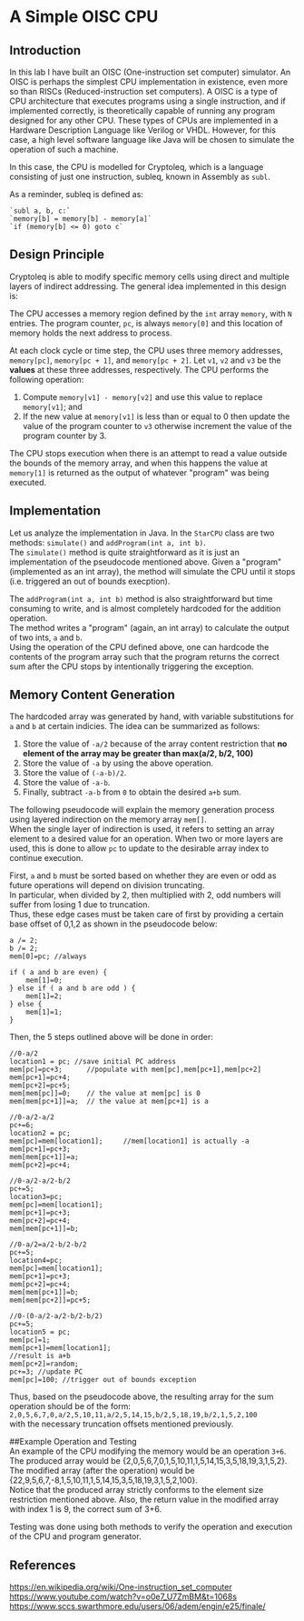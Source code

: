 # A Simple OISC CPU

## Introduction
In this lab I have built an OISC (One-instruction set computer) simulator. An OISC is perhaps the simplest CPU implementation in existence, even more so than RISCs (Reduced-instruction set computers).
A OISC is a type of CPU architecture that executes programs using a single instruction, and if implemented correctly, is theoretically capable of running any program designed for any other CPU. These types of CPUs
are implemented in a Hardware Description Language like Verilog or VHDL. However, for this case,
a high level software language like Java will be chosen to simulate the operation of such a machine.

In this case, the CPU is modelled for
Cryptoleq, which is a language consisting of just one instruction, subleq, known in Assembly as `subl`. 
  
As a reminder, subleq is defined as:

    `subl a, b, c:`  
    `memory[b] = memory[b] - memory[a]`  
    `if (memory[b] <= 0) goto c`
## Design Principle
Cryptoleq is able to modify specific memory cells
using direct and multiple layers of indirect addressing. The general idea implemented in this design is:

The CPU accesses a memory region defined by the `int` array `memory`, with `N` entries. The program counter, `pc`, is always `memory[0]` and this location of memory holds the next address to process.

At each clock cycle or time step, the CPU uses three memory addresses, `memory[pc]`, `memory[pc + 1]`, and `memory[pc + 2]`. Let `v1`, `v2` and `v3` be the **values** at these three addresses, respectively. The CPU performs the following operation:

1. Compute `memory[v1] - memory[v2]` and use this value to replace `memory[v1]`; and
2. If the new value at `memory[v1]` is less than or equal to 0 then update the value of the program counter to `v3` otherwise increment the value of the program counter by 3.

The CPU stops execution when there is an attempt to read a value outside the bounds of the memory array, and when this happens the value at `memory[1]` is returned as the output of whatever "program" was being executed.

## Implementation
Let us analyze the implementation in Java. In the `StarCPU` class are two methods: `simulate()` and `addProgram(int a, int b)`.  
The `simulate()` method is quite straightforward as it is just an implementation of the pseudocode mentioned above. Given a "program" (implemented as an int array), the method will simulate the CPU until it stops (i.e. triggered an out of bounds execption).


The `addProgram(int a, int b)` method is also straightforward but time consuming to write, and is almost completely hardcoded for the addition operation.  
The method writes a "program" (again, an int array) to calculate the output of two ints, `a` and `b`.  
Using the operation of the CPU defined above, one can hardcode the contents of the program array such that the program returns the correct sum after the CPU stops by intentionally triggering the exception.  

## Memory Content Generation  
The hardcoded array was generated by hand, with variable substitutions for `a` and `b` at certain indicies.
The idea can be summarized as follows:  

1. Store the value of `-a/2` because of the array content restriction that **no element of the array may be greater than max(a/2, b/2, 100)**  
2. Store the value of `-a` by using the above operation.
3. Store the value of `(-a-b)/2`.
4. Store the value of `-a-b`.
5. Finally, subtract `-a-b` from `0` to obtain the desired `a+b` sum.

The following pseudocode will explain the memory generation process using layered indirection on the memory array `mem[]`.  
When the single layer of indirection is used, it refers to setting an array element to a desired value for an operation. When two or more layers are used, this is done to allow `pc` to update to the desirable array index to continue execution.  

First, `a` and `b` must be sorted based on whether they are even or odd as future operations will depend on division truncating.  
In particular, when divided by 2, then multiplied with 2, odd numbers will suffer from losing 1 due to truncation.  
Thus, these edge cases must be taken care of first by providing a certain base offset of 0,1,2 as shown in the pseudocode below:  

    a /= 2;  
    b /= 2;  
    mem[0]=pc; //always  

    if ( a and b are even) {  
        mem[1]=0;  
    } else if ( a and b are odd ) {  
        mem[1]=2;  
    } else {  
        mem[1]=1;  
    }  

Then, the 5 steps outlined above will be done in order: 

    //0-a/2  
    location1 = pc; //save initial PC address  
    mem[pc]=pc+3;      //populate with mem[pc],mem[pc+1],mem[pc+2]  
    mem[pc+1]=pc+4;  
    mem[pc+2]=pc+5;  
    mem[mem[pc]]=0;    // the value at mem[pc] is 0  
    mem[mem[pc+1]]=a;  // the value at mem[pc+1] is a   

    //0-a/2-a/2  
    pc+=6;  
    location2 = pc;  
    mem[pc]=mem[location1];     //mem[location1] is actually -a  
    mem[pc+1]=pc+3;  
    mem[mem[pc+1]]=a;
    mem[pc+2]=pc+4;
    
    //0-a/2-a/2-b/2  
    pc+=5;  
    location3=pc;  
    mem[pc]=mem[location1];  
    mem[pc+1]=pc+3;  
    mem[pc+2]=pc+4;  
    mem[mem[pc+1]]=b;
    
    //0-a/2=a/2-b/2-b/2  
    pc+=5;  
    location4=pc;  
    mem[pc]=mem[location1];  
    mem[pc+1]=pc+3;  
    mem[pc+2]=pc+4;  
    mem[mem[pc+1]]=b;  
    mem[mem[pc+2]]=pc+5;  
    
    //0-(0-a/2-a/2-b/2-b/2)  
    pc+=5;  
    location5 = pc;  
    mem[pc]=1;  
    mem[pc+1]=mem[location1];  
    //result is a+b  
    mem[pc+2]=random;  
    pc+=3; //update PC  
    mem[pc]=100; //trigger out of bounds exception  

Thus, based on the pseudocode above, the resulting array for the sum operation should be of the form:  
`2,0,5,6,7,0,a/2,5,10,11,a/2,5,14,15,b/2,5,18,19,b/2,1,5,2,100`  
with the necessary truncation offsets mentioned previously.

##Example Operation and Testing   
An example of the CPU modifying the memory would be an operation `3+6`.  
The produced array would be {2,0,5,6,7,0,1,5,10,11,1,5,14,15,3,5,18,19,3,1,5,2}.  
The modified array (after the operation) would be {22,9,5,6,7,-8,1,5,10,11,1,5,14,15,3,5,18,19,3,1,5,2,100}.  
Notice that the produced array strictly conforms to the element size restriction mentioned above.
Also, the return value in the modified array with index 1 is 9, the correct sum of 3+6.  

Testing was done using both methods to verify the operation and execution of the CPU and program generator.
  
## References  
https://en.wikipedia.org/wiki/One-instruction_set_computer  
https://www.youtube.com/watch?v=o0e7_U7ZmBM&t=1068s  
https://www.sccs.swarthmore.edu/users/06/adem/engin/e25/finale/  